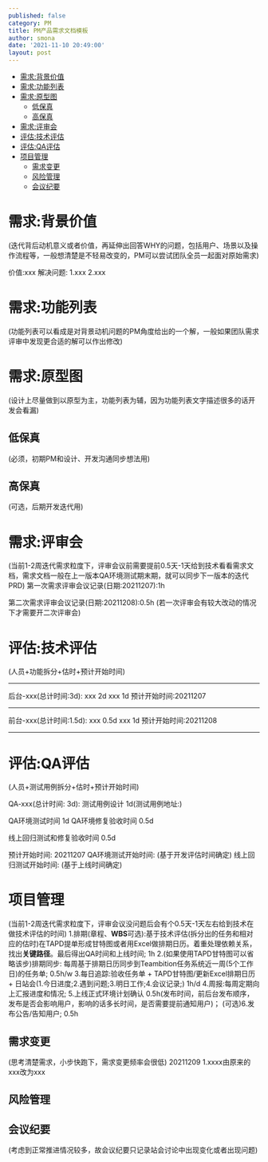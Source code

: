```yaml
---
published: false
category: PM
title: PM产品需求文档模板
author: smona
date: '2021-11-10 20:49:00'
layout: post
---
```


- [需求:背景价值](#需求背景价值)
- [需求:功能列表](#需求功能列表)
- [需求:原型图](#需求原型图)
  - [低保真](#低保真)
  - [高保真](#高保真)
- [需求:评审会](#需求评审会)
- [评估:技术评估](#评估技术评估)
- [评估:QA评估](#评估qa评估)
- [项目管理](#项目管理)
  - [需求变更](#需求变更)
  - [风险管理](#风险管理)
  - [会议纪要](#会议纪要)

# 需求:背景价值
(迭代背后动机意义或者价值，再延伸出回答WHY的问题，包括用户、场景以及操作流程等，一般想清楚是不轻易改变的，PM可以尝试团队全员一起面对原始需求)

价值:xxx
解决问题:
1.xxx
2.xxx

# 需求:功能列表
(功能列表可以看成是对背景动机问题的PM角度给出的一个解，一般如果团队需求评审中发现更合适的解可以作出修改)

# 需求:原型图
(设计上尽量做到以原型为主，功能列表为辅，因为功能列表文字描述很多的话开发会看漏)
## 低保真
(必须，初期PM和设计、开发沟通同步想法用)

## 高保真
(可选，后期开发迭代用)

# 需求:评审会
(当前1-2周迭代需求粒度下，评审会议前需要提前0.5天-1天给到技术看看需求文档，需求文档一般在上一版本QA环境测试期末期，就可以同步下一版本的迭代PRD)
第一次需求评审会议记录(日期:20211207):1h

第二次需求评审会议记录(日期:20211208):0.5h
(若一次评审会有较大改动的情况下才需要开二次评审会)

# 评估:技术评估
(人员+功能拆分+估时+预计开始时间)

----

后台-xxx(总计时间:3d):
xxx 2d
xxx 1d
预计开始时间:20211207

----

前台-xxx(总计时间:1.5d):
xxx 0.5d
xxx 1d
预计开始时间:20211208

----

# 评估:QA评估
(人员+测试用例拆分+估时+预计开始时间)

QA-xxx(总计时间: 3d):
测试用例设计 1d(测试用例地址:)

QA环境测试时间 1d
QA环境修复验收时间 0.5d

线上回归测试和修复验收时间 0.5d

预计开始时间: 20211207
QA环境测试开始时间: (基于开发评估时间确定)
线上回归测试开始时间: (基于上线时间确定)

# 项目管理
(当前1-2周迭代需求粒度下，评审会议没问题后会有个0.5天-1天左右给到技术在做技术评估的时间)
1.排期(章程、**WBS**可选):基于技术评估(拆分出的任务和相对应的估时)在TAPD提单形成甘特图或者用Excel做排期日历。着重处理依赖关系，找出**关键路径**。最后得出QA时间和上线时间; 1h
2.(如果使用TAPD甘特图可以省略该步)排期同步: 每周基于排期日历同步到Teambition任务系统近一周(5个工作日)的任务单; 0.5h/w
3.每日追踪:验收任务单 + TAPD甘特图/更新Excel排期日历 + 日站会(1.今日进度;2.遇到问题;3.明日工作;4.会议记录;) 1h/d
4.周报:每周定期向上汇报进度和情况;
5.上线正式环境计划确认  0.5h(发布时间，前后台发布顺序，发布是否会影响用户，影响的话多长时间，是否需要提前通知用户)；
(可选)6.发布公告/告知用户; 0.5h

## 需求变更
(思考清楚需求，小步快跑下，需求变更频率会很低)
20211209
1.xxxx由原来的xxx改为xxx

## 风险管理

## 会议纪要
(考虑到正常推进情况较多，故会议纪要只记录站会讨论中出现变化或者出现问题)

